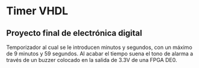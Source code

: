 # Timer VHDL
## Proyecto final de electrónica digital

Temporizador al cual se le introducen minutos y segundos, con un máximo de 9 minutos y 59 segundos.
Al acabar el tiempo suena el tono de alarma a través de un buzzer colocado en la salida de 3.3V de una FPGA DE0.
